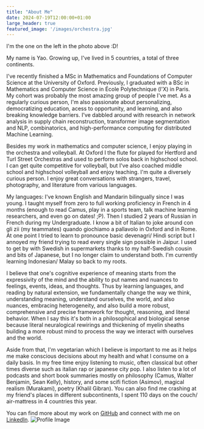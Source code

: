 ```yaml
---
title: "About Me"
date: 2024-07-19T12:00:00+01:00
large_header: true
featured_image: '/images/orchestra.jpg'
---
```


<div class="intro">
  
  I'm the one on the left in the photo above :D!

  My name is Yao. Growing up, I've lived in 5 countries, a total of three continents. 

  I've recently finished a MSc in Mathematics and Foundations of Computer Science at the University of Oxford. Previously, I graduated with a BSc in Mathematics and Computer Science in École Polytechnique (l'X) in Paris. My cohort was probably the most amazing group of people I've met. As a regularly curious person, I'm also passionate about personalizing, democratizing education, acess to opportunity, and learning, and also breaking knowledge barriers. I've dabbled around with research in network analysis in supply chain reconstruction, transformer image segmentation and NLP, combinatorics, and high-performance computing for distributed Machine Learning. 

  Besides my work in mathematics and computer science, I enjoy playing in the orchestra and volleyball. At Oxford I the flute for played for Hertford and Turl Street Orchestras and used to perform solos back in highschool school. I can get quite competitive for volleyball, but I've also coached middle school and highschool volleyball and enjoy teaching. I'm quite a diversely curious person. I enjoy great conversations with strangers, travel, photography, and literature from various languages. 

  My languages: I've known English and Mandarin bilingually since I was young. I taught myself from zero to full working proficiency in French in 4 months (enough to read Camus, play in a sports team, talk machine learning researchers, and even go on dates! ;P). Then I studied 2 years of Russian in French during my Undergraduate. I know a bit of Italian to joke around con gli zii (my teammates) quando giochiamo a pallavolo in Oxford and in Rome. At one point I tried to learn to pronounce basic devenagri/ Hindi script but I annoyed my friend trying to read every single sign possible in Jaipur. I used to get by with Swedish in supermarkets thanks to my half-Swedish cousin and bits of Japanese, but I no longer claim to understand both. I'm currently learning Indonesian/ Malay so back to my roots. 

  I believe that one's cognitive experience of meaning starts from the expressivity of the mind and the ability to put names and nuances to feelings, events, ideas, and thoughts. Thus by learning languages, and reading by natural extension, we fundamentally change the way we think, understanding meaning, understand ourselves, the world, and also nuances, embracing heterogeneity, and also build a more robust, comprehensive and precise framework for thought, reasoning, and literal behavior. When I say this it's both in a philosophical and biological sense because literal neuralogical rewirings and thickening of myelin sheaths building a more robust mind to process the way we interact with ourselves and the world.
  
  Aside from that, I'm vegetarian which I believe is important to me as it helps me make conscious decisions about my health and what I consume on a daily basis. In my free time enjoy listening to music, often classical but other times diverse such as italian rap or japanese city pop. I also listen to a lot of podcasts and short book summaries mostly on philosophy (Camus, Walter Benjamin, Sean Kelly), history, and some scifi fiction (Asimov), magical realism (Murakami), poetry (Khalil Gibran). You   can also find me crashing at my friend's places in different subcontinents, I spent 110 days on the couch/ air-mattress in 4 countries this year.
  

  You can find more about my work on [GitHub](https://github.com/yao-creative) and connect with me on [LinkedIn](https://www.linkedin.com/in/yi-yao-tan-9719301a3/).
  <img src="/images/profile.jpg" alt="Profile Image" class="profile-image">
</div>
